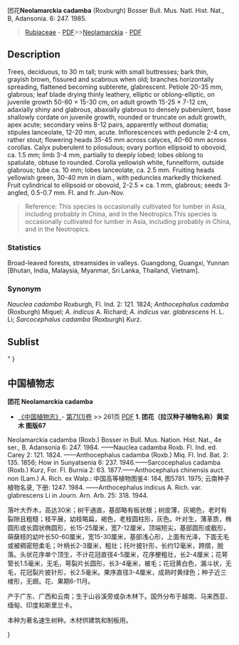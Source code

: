团花**Neolamarckia cadamba** (Roxburgh) Bosser Bull. Mus. Natl. Hist. Nat., B, Adansonia. 6: 247. 1985.

> [Rubiaceae](http://www.iplant.cn/info/Rubiaceae?t=foc) - [PDF](http://www.iplant.cn/foc/pdf/Rubiaceae.pdf)>>[Neolamarckia](http://www.iplant.cn/info/Neolamarckia?t=foc) - [PDF](http://www.iplant.cn/foc/pdf/Neolamarckia.pdf)

## Description

Trees, deciduous, to 30 m tall; trunk with small buttresses; bark thin, grayish brown, fissured and scabrous when old; branches horizontally spreading, flattened becoming subterete, glabrescent. Petiole 20-35 mm, glabrous; leaf blade drying thinly leathery, elliptic or oblong-elliptic, on juvenile growth 50-60 × 15-30 cm, on adult growth 15-25 × 7-12 cm, adaxially shiny and glabrous, abaxially glabrous to densely puberulent, base shallowly cordate on juvenile growth, rounded or truncate on adult growth, apex acute; secondary veins 8-12 pairs, apparently without domatia; stipules lanceolate, 12-20 mm, acute. Inflorescences with peduncle 2-4 cm, rather stout; flowering heads 35-45 mm across calyces, 40-60 mm across corollas. Calyx puberulent to pilosulous; ovary portion ellipsoid to obovoid, ca. 1.5 mm; limb 3-4 mm, partially to deeply lobed; lobes oblong to spatulate, obtuse to rounded. Corolla yellowish white, funnelform, outside glabrous; tube ca. 10 mm; lobes lanceolate, ca. 2.5 mm. Fruiting heads yellowish green, 30-40 mm in diam., with peduncles markedly thickened. Fruit cylindrical to ellipsoid or obovoid, 2-2.5 × ca. 1 mm, glabrous; seeds 3-angled, 0.5-0.7 mm. Fl. and fr. Jun-Nov.
> Reference: 
> This species is occasionally cultivated for lumber in Asia, including probably in China, and in the Neotropics.This species is occasionally cultivated for lumber in Asia, including probably in China, and in the Neotropics.

### Statistics
Broad-leaved forests, streamsides in valleys. Guangdong, Guangxi, Yunnan [Bhutan, India, Malaysia, Myanmar, Sri Lanka, Thailand, Vietnam].

### Synonym
*Nauclea cadamba* Roxburgh, Fl. Ind. 2: 121. 1824; *Anthocephalus cadamba* (Roxburgh) Miquel; *A. indicus* A. Richard; *A. indicus* var. *glabrescens* H. L. Li; *Sarcocephalus cadamba* (Roxburgh) Kurz.

## Sublist
"
}
## 中国植物志

**团花 Neolamarckia cadamba**

* [《中国植物志》](http://www.iplant.cn/frps)- [第71(1)卷](http://www.iplant.cn/frps/vol/71(1)) >> 261页 [PDF](http://www.iplant.cn/frps/pdf/71(1)/261.PDF)
**1. 团花（拉汉种子植物名称）黄梁木 图版67**

Neolamarckia cadamba (Roxb.) Bosser in Bull. Mus. Nation. Hist. Nat., 4e ser., B. Adansonia 6: 247. 1984. ——Nauclea cadamba Roxb. Fl. Ind. ed. Carey 2: 121. 1824. ——Anthocephalus cadamba (Roxb.) Miq. Fl. Ind. Bat. 2: 135. 1856; How in Sunyatsenia 6: 237. 1946.——Sarcocephalus cadamba (Roxb.) Kurz, For. Fl. Burnia 2: 63. 1877.——Anthocephalus chinensis auct. non (Lam.) A. Rich. ex Walp.: 中国高等植物图鉴4: 184, 图5781. 1975; 云南种子植物名录, 下册: 1247. 1984. ——Anthocephalus indicus A. Rich. var. glabrescens Li in Journ. Arn. Arb. 25: 318. 1944.

落叶大乔木，高达30米；树干通直，基部略有板状根；树皮薄，灰褐色，老时有裂隙且粗糙；枝平展，幼枝略扁，褐色，老枝圆柱形，灰色。叶对生，薄革质，椭圆形或长圆状椭圆形，长15-25厘米，宽7-12厘米，顶端短尖，基部圆形或截形，萌蘖枝的幼叶长50-60厘米，宽15-30厘米，基部浅心形，上面有光泽，下面无毛或被稠密短柔毛；叶柄长2-3厘米，粗壮；托叶披针形，长约12毫米，跨摺，脱落。头状花序单个顶生，不计花冠直径4-5厘米，花序梗粗壮，长2-4厘米；花萼管长1.5毫米，无毛，萼裂片长圆形，长3-4毫米，被毛；花冠黄白色，漏斗状，无毛，花冠裂片披针形，长2.5毫米。果序直径3-4厘米，成熟时黄绿色；种子近三棱形，无翅。花、果期6-11月。

产于广东、广西和云南；生于山谷溪旁或杂木林下。国外分布于越南、马来西亚、缅甸、印度和斯里兰卡。

本种为著名速生树种。木材供建筑和制板用。

}